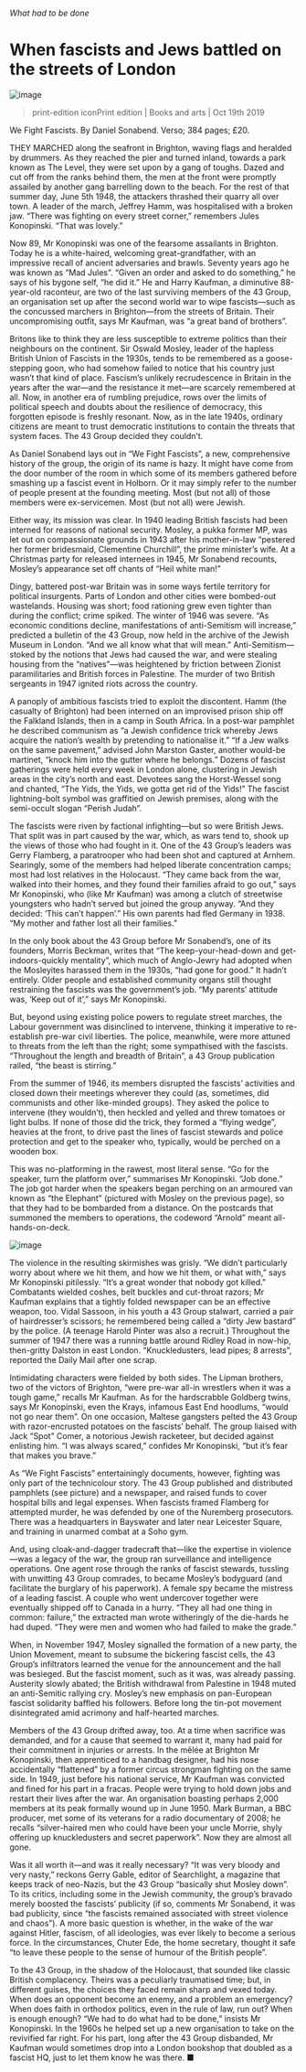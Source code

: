 ###### What had to be done
# When fascists and Jews battled on the streets of London 
![image](images/20191019_BKP002_0.jpg) 
> print-edition iconPrint edition | Books and arts | Oct 19th 2019 
We Fight Fascists. By Daniel Sonabend. Verso; 384 pages; £20. 
THEY MARCHED along the seafront in Brighton, waving flags and heralded by drummers. As they reached the pier and turned inland, towards a park known as The Level, they were set upon by a gang of toughs. Dazed and cut off from the ranks behind them, the men at the front were promptly assailed by another gang barrelling down to the beach. For the rest of that summer day, June 5th 1948, the attackers thrashed their quarry all over town. A leader of the march, Jeffrey Hamm, was hospitalised with a broken jaw. “There was fighting on every street corner,” remembers Jules Konopinski. “That was lovely.” 
Now 89, Mr Konopinski was one of the fearsome assailants in Brighton. Today he is a white-haired, welcoming great-grandfather, with an impressive recall of ancient adversaries and brawls. Seventy years ago he was known as “Mad Jules”. “Given an order and asked to do something,” he says of his bygone self, “he did it.” He and Harry Kaufman, a diminutive 88-year-old raconteur, are two of the last surviving members of the 43 Group, an organisation set up after the second world war to wipe fascists—such as the concussed marchers in Brighton—from the streets of Britain. Their uncompromising outfit, says Mr Kaufman, was “a great band of brothers”. 
Britons like to think they are less susceptible to extreme politics than their neighbours on the continent. Sir Oswald Mosley, leader of the hapless British Union of Fascists in the 1930s, tends to be remembered as a goose-stepping goon, who had somehow failed to notice that his country just wasn’t that kind of place. Fascism’s unlikely recrudescence in Britain in the years after the war—and the resistance it met—are scarcely remembered at all. Now, in another era of rumbling prejudice, rows over the limits of political speech and doubts about the resilience of democracy, this forgotten episode is freshly resonant. Now, as in the late 1940s, ordinary citizens are meant to trust democratic institutions to contain the threats that system faces. The 43 Group decided they couldn’t. 
As Daniel Sonabend lays out in “We Fight Fascists”, a new, comprehensive history of the group, the origin of its name is hazy. It might have come from the door number of the room in which some of its members gathered before smashing up a fascist event in Holborn. Or it may simply refer to the number of people present at the founding meeting. Most (but not all) of those members were ex-servicemen. Most (but not all) were Jewish. 
Either way, its mission was clear. In 1940 leading British fascists had been interned for reasons of national security. Mosley, a pukka former MP, was let out on compassionate grounds in 1943 after his mother-in-law “pestered her former bridesmaid, Clementine Churchill”, the prime minister’s wife. At a Christmas party for released internees in 1945, Mr Sonabend recounts, Mosley’s appearance set off chants of “Heil white man!” 
Dingy, battered post-war Britain was in some ways fertile territory for political insurgents. Parts of London and other cities were bombed-out wastelands. Housing was short; food rationing grew even tighter than during the conflict; crime spiked. The winter of 1946 was severe. “As economic conditions decline, manifestations of anti-Semitism will increase,” predicted a bulletin of the 43 Group, now held in the archive of the Jewish Museum in London. “And we all know what that will mean.” Anti-Semitism—stoked by the notions that Jews had caused the war, and were stealing housing from the “natives”—was heightened by friction between Zionist paramilitaries and British forces in Palestine. The murder of two British sergeants in 1947 ignited riots across the country. 
A panoply of ambitious fascists tried to exploit the discontent. Hamm (the casualty of Brighton) had been interned on an improvised prison ship off the Falkland Islands, then in a camp in South Africa. In a post-war pamphlet he described communism as “a Jewish confidence trick whereby Jews acquire the nation’s wealth by pretending to nationalise it.” “If a Jew walks on the same pavement,” advised John Marston Gaster, another would-be martinet, “knock him into the gutter where he belongs.” Dozens of fascist gatherings were held every week in London alone, clustering in Jewish areas in the city’s north and east. Devotees sang the Horst-Wessel song and chanted, “The Yids, the Yids, we gotta get rid of the Yids!” The fascist lightning-bolt symbol was graffitied on Jewish premises, along with the semi-occult slogan “Perish Judah”. 
The fascists were riven by factional infighting—but so were British Jews. That split was in part caused by the war, which, as wars tend to, shook up the views of those who had fought in it. One of the 43 Group’s leaders was Gerry Flamberg, a paratrooper who had been shot and captured at Arnhem. Searingly, some of the members had helped liberate concentration camps; most had lost relatives in the Holocaust. “They came back from the war, walked into their homes, and they found their families afraid to go out,” says Mr Konopinski, who (like Mr Kaufman) was among a clutch of streetwise youngsters who hadn’t served but joined the group anyway. “And they decided: ‘This can’t happen’.” His own parents had fled Germany in 1938. “My mother and father lost all their families.” 
In the only book about the 43 Group before Mr Sonabend’s, one of its founders, Morris Beckman, writes that “The keep-your-head-down and get-indoors-quickly mentality”, which much of Anglo-Jewry had adopted when the Mosleyites harassed them in the 1930s, “had gone for good.” It hadn’t entirely. Older people and established community organs still thought restraining the fascists was the government’s job. “My parents’ attitude was, ‘Keep out of it’,” says Mr Konopinski. 
But, beyond using existing police powers to regulate street marches, the Labour government was disinclined to intervene, thinking it imperative to re-establish pre-war civil liberties. The police, meanwhile, were more attuned to threats from the left than the right; some sympathised with the fascists. “Throughout the length and breadth of Britain”, a 43 Group publication railed, “the beast is stirring.” 
From the summer of 1946, its members disrupted the fascists’ activities and closed down their meetings wherever they could (as, sometimes, did communists and other like-minded groups). They asked the police to intervene (they wouldn’t), then heckled and yelled and threw tomatoes or light bulbs. If none of those did the trick, they formed a “flying wedge”, heavies at the front, to drive past the lines of fascist stewards and police protection and get to the speaker who, typically, would be perched on a wooden box. 
This was no-platforming in the rawest, most literal sense. “Go for the speaker, turn the platform over,” summarises Mr Konopinski. “Job done.” The job got harder when the speakers began perching on an armoured van known as “the Elephant” (pictured with Mosley on the previous page), so that they had to be bombarded from a distance. On the postcards that summoned the members to operations, the codeword “Arnold” meant all-hands-on-deck. 
![image](images/20191019_BKP004_0.jpg) 
The violence in the resulting skirmishes was grisly. “We didn’t particularly worry about where we hit them, and how we hit them, or what with,” says Mr Konopinski pitilessly. “It’s a great wonder that nobody got killed.” Combatants wielded coshes, belt buckles and cut-throat razors; Mr Kaufman explains that a tightly folded newspaper can be an effective weapon, too. Vidal Sassoon, in his youth a 43 Group stalwart, carried a pair of hairdresser’s scissors; he remembered being called a “dirty Jew bastard” by the police. (A teenage Harold Pinter was also a recruit.) Throughout the summer of 1947 there was a running battle around Ridley Road in now-hip, then-gritty Dalston in east London. “Knuckledusters, lead pipes; 8 arrests”, reported the Daily Mail after one scrap. 
Intimidating characters were fielded by both sides. The Lipman brothers, two of the victors of Brighton, “were pre-war all-in wrestlers when it was a tough game,” recalls Mr Kaufman. As for the hardscrabble Goldberg twins, says Mr Konopinski, even the Krays, infamous East End hoodlums, “would not go near them”. On one occasion, Maltese gangsters pelted the 43 Group with razor-encrusted potatoes on the fascists’ behalf. The group liaised with Jack “Spot” Comer, a notorious Jewish racketeer, but decided against enlisting him. “I was always scared,” confides Mr Konopinski, “but it’s fear that makes you brave.” 
As “We Fight Fascists” entertainingly documents, however, fighting was only part of the technicolour story. The 43 Group published and distributed pamphlets (see picture) and a newspaper, and raised funds to cover hospital bills and legal expenses. When fascists framed Flamberg for attempted murder, he was defended by one of the Nuremberg prosecutors. There was a headquarters in Bayswater and later near Leicester Square, and training in unarmed combat at a Soho gym. 
And, using cloak-and-dagger tradecraft that—like the expertise in violence—was a legacy of the war, the group ran surveillance and intelligence operations. One agent rose through the ranks of fascist stewards, tussling with unwitting 43 Group comrades, to became Mosley’s bodyguard (and facilitate the burglary of his paperwork). A female spy became the mistress of a leading fascist. A couple who went undercover together were eventually shipped off to Canada in a hurry. “They all had one thing in common: failure,” the extracted man wrote witheringly of the die-hards he had duped. “They were men and women who had failed to make the grade.” 
When, in November 1947, Mosley signalled the formation of a new party, the Union Movement, meant to subsume the bickering fascist cells, the 43 Group’s infiltrators learned the venue for the announcement and the hall was besieged. But the fascist moment, such as it was, was already passing. Austerity slowly abated; the British withdrawal from Palestine in 1948 muted an anti-Semitic rallying cry. Mosley’s new emphasis on pan-European fascist solidarity baffled his followers. Before long the tin-pot movement disintegrated amid acrimony and half-hearted marches. 
Members of the 43 Group drifted away, too. At a time when sacrifice was demanded, and for a cause that seemed to warrant it, many had paid for their commitment in injuries or arrests. In the mêlée at Brighton Mr Konopinski, then apprenticed to a handbag designer, had his nose accidentally “flattened” by a former circus strongman fighting on the same side. In 1949, just before his national service, Mr Kaufman was convicted and fined for his part in a fracas. People were trying to hold down jobs and restart their lives after the war. An organisation boasting perhaps 2,000 members at its peak formally wound up in June 1950. Mark Burman, a BBC producer, met some of its veterans for a radio documentary of 2008; he recalls “silver-haired men who could have been your uncle Morrie, shyly offering up knuckledusters and secret paperwork”. Now they are almost all gone. 
Was it all worth it—and was it really necessary? “It was very bloody and very nasty,” reckons Gerry Gable, editor of Searchlight, a magazine that keeps track of neo-Nazis, but the 43 Group “basically shut Mosley down”. To its critics, including some in the Jewish community, the group’s bravado merely boosted the fascists’ publicity (if so, comments Mr Sonabend, it was bad publicity, since “the fascists remained associated with street violence and chaos”). A more basic question is whether, in the wake of the war against Hitler, fascism, of all ideologies, was ever likely to become a serious force. In the circumstances, Chuter Ede, the home secretary, thought it safe “to leave these people to the sense of humour of the British people”. 
To the 43 Group, in the shadow of the Holocaust, that sounded like classic British complacency. Theirs was a peculiarly traumatised time; but, in different guises, the choices they faced remain sharp and vexed today. When does an opponent become an enemy, and a problem an emergency? When does faith in orthodox politics, even in the rule of law, run out? When is enough enough? “We had to do what had to be done,” insists Mr Konopinski. In the 1960s he helped set up a new organisation to take on the revivified far right. For his part, long after the 43 Group disbanded, Mr Kaufman would sometimes drop into a London bookshop that doubled as a fascist HQ, just to let them know he was there. ■ 
